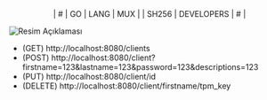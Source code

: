 <p align="center">
    <img src="https://img.shields.io/badge/Solved/Total-10/998-green.svg?style=flat-square" alt="">
    <img src="https://img.shields.io/badge/Hard-6-blue.svg?style=flat-square" alt="">
    <img src="https://img.shields.io/badge/Medium-35-blue.svg?style=flat-square" alt="">
    <img src="https://img.shields.io/badge/Easy-55-blue.svg?style=flat-square" alt="">
</p>

<p align="center">
    | # | GO | LANG  | MUX | | SH256 | DEVELOPERS | # |
</p>

![Resim Açıklaması](https://gophersource.com/img/inclusion.png)


* (GET)  http://localhost:8080/clients
* (POST)  http://localhost:8080/client?firstname=123&lastname=123&password=123&descriptions=123
* (PUT)  http://localhost:8080/client/id
* (DELETE) http://localhost:8080/client/firstname/tpm_key
